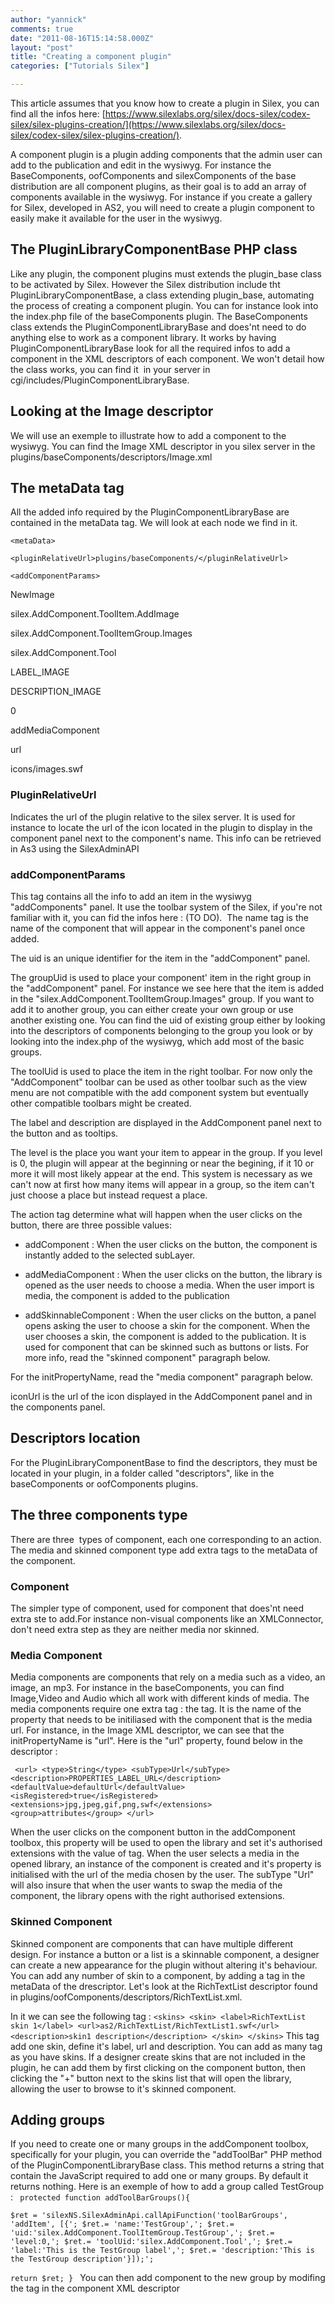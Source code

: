 ```yaml
---
author: "yannick"
comments: true
date: "2011-08-16T15:14:58.000Z"
layout: "post"
title: "Creating a component plugin"
categories: ["Tutorials Silex"]

---
```

This article assumes that you know how to create a plugin in Silex, you can find all the infos here: [https://www.silexlabs.org/silex/docs-silex/codex-silex/silex-plugins-creation/](https://www.silexlabs.org/silex/docs-silex/codex-silex/silex-plugins-creation/).

A component plugin is a plugin adding components that the admin user can add to the publication and edit in the wysiwyg. For instance the BaseComponents, oofComponents and silexComponents of the base distribution are all component plugins, as their goal is to add an array of components available in the wysiwyg. For instance if you create a gallery for Silex, developed in AS2, you will need to create a plugin component to easily make it available for the user in the wysiwyg.<!-- more -->


## The PluginLibraryComponentBase PHP class


Like any plugin, the component plugins must extends the plugin_base class to be activated by Silex. However the Silex distribution include tht PluginLibraryComponentBase, a class extending plugin_base, automating the process of creating a component plugin. You can for instance look into the index.php file of the baseComponents plugin. The BaseComponents class extends the PluginComponentLibraryBase and does'nt need to do anything else to work as a component library. It works by having PluginComponentLibraryBase look for all the required infos to add a component in the XML descriptors of each component. We won't detail how the class works, you can find it  in your server in cgi/includes/PluginComponentLibraryBase.


## Looking at the Image descriptor


We will use an exemple to illustrate how to add a component to the wysiwyg. You can find the Image XML descriptor in you silex server in the plugins/baseComponents/descriptors/Image.xml


## The metaData tag


All the added info required by the PluginComponentLibraryBase are contained in the metaData tag. We will look at each node we find in it.


``<metaData>``




`<pluginRelativeUrl>plugins/baseComponents/</pluginRelativeUrl>`




`<addComponentParams>`




<name>NewImage</name>




<uid>silex.AddComponent.ToolItem.AddImage</uid>




<groupUid>silex.AddComponent.ToolItemGroup.Images</groupUid>




<toolUid>silex.AddComponent.Tool</toolUid>




<label>LABEL_IMAGE</label>




<description>DESCRIPTION_IMAGE</description>




<level>0</level>




<action>addMediaComponent</action>




<initPropertyName>url</initPropertyName>




<iconUrl>icons/images.swf</iconUrl>




</addComponentParams>




</metaData>




### PluginRelativeUrl


Indicates the url of the plugin relative to the silex server. It is used for instance to locate the url of the icon located in the plugin to display in the component panel next to the component's name. This info can be retrieved in As3 using the SilexAdminAPI


### addComponentParams


This tag contains all the info to add an item in the wysiwyg "addComponents" panel. It use the toolbar system of the Silex, if you're not familiar with it, you can fid the infos here : (TO DO).  The name tag is the name of the component that will appear in the component's panel once added.

The uid is an unique identifier for the item in the "addComponent" panel.

The groupUid is used to place your component' item in the right group in the "addComponent" panel. For instance we see here that the item is added in the "silex.AddComponent.ToolItemGroup.Images" group. If you want to add it to another group, you can either create your own group or use another existing one. You can find the uid of existing group either by looking into the descriptors of components belonging to the group you look or by looking into the index.php of the wysiwyg, which add most of the basic groups.

The toolUid is used to place the item in the right toolbar. For now only the "AddComponent" toolbar can be used as other toolbar such as the view menu are not compatible with the add component system but eventually other compatible toolbars might be created.

The label and description are displayed in the AddComponent panel next to the button and as tooltips.

The level is the place you want your item to appear in the group. If you level is 0, the plugin will appear at the beginning or near the begining, if it 10 or more it will most likely appear at the end. This system is necessary as we can't now at first how many items will appear in a group, so the item can't just choose a place but instead request a place.

The action tag determine what will happen when the user clicks on the button, there are three possible values:




  * addComponent : When the user clicks on the button, the component is instantly added to the selected subLayer.


  * addMediaComponent : When the user clicks on the button, the library is opened as the user needs to choose a media. When the user import is media, the component is added to the publication


  * addSkinnableComponent : When the user clicks on the button, a panel opens asking the user to choose a skin for the component. When the user chooses a skin, the component is added to the publication. It is used for component that can be skinned such as buttons or lists. For more info, read the "skinned component" paragraph below.


For the initPropertyName, read the "media component" paragraph below.

iconUrl is the url of the icon displayed in the AddComponent panel and in the components panel.


## Descriptors location


For the PluginLibraryComponentBase to find the descriptors, they must be located in your plugin, in a folder called "descriptors", like in the baseComponents or oofComponents plugins.


## The three components type


There are three  types of component, each one corresponding to an action. The media and skinned component type add extra tags to the metaData of the component.


### Component


The simpler type of component, used for component that does'nt need extra ste to add.For instance non-visual components like an XMLConnector, don't need extra step as they are neither media nor skinned.


### Media Component


Media components are components that rely on a media such as a video, an image, an mp3. For instance in the baseComponents, you can find Image,Video and Audio which all work with different kinds of media. The media components require one extra tag : the <initPropertyName> tag. It is the name of the property that needs to be initiliased with the component that is the media url. For instance, in the Image XML descriptor, we can see that the initPropertyName is "url". Here is the "url" property, found below in the descriptor :

` <url>
<type>String</type>
<subType>Url</subType>
<description>PROPERTIES_LABEL_URL</description>
<defaultValue>defaultUrl</defaultValue>
<isRegistered>true</isRegistered>
<extensions>jpg,jpeg,gif,png,swf</extensions>
<group>attributes</group>
</url>`

When the user clicks on the component button in the addComponent toolbox, this property will be used to open the library and set it's authorised extensions with the value of <extensions> tag. When the user selects a media in the opened library, an instance of the component is created and it's <initPropertyName> property is initialised with the url of the media chosen by the user. The subType "Url" will also insure that when the user wants to swap the media of the component, the library opens with the right authorised extensions.


### Skinned Component


Skinned component are components that can have multiple different design. For instance a button or a list is a skinnable component, a designer can create a new appearance for the plugin without altering it's behaviour. You can add any number of skin to a component, by adding a <skins> tag in the metaData of the drescriptor. Let's look at the RichTextList descriptor found in plugins/oofComponents/descriptors/RichTextList.xml.

In it we can see the following tag :
`
<skins>
<skin>
<label>RichTextList skin 1</label>
<url>as2/RichTextList/RichTextList1.swf</url>
<description>skin1 description</description>
</skin>
</skins>
`
This tag add one skin, define it's label, url and description. You can add as many<skin> tag as you have skins. If a designer create skins that are not included in the plugin, he can add them by first clicking on the component button, then clicking the "+" button next to the skins list that will open the library, allowing the user to browse to it's skinned component.


## Adding groups


If you need to create one or many groups in the addComponent toolbox, specifically for your plugin, you can override the "addToolBar" PHP method of the PluginComponentLibraryBase class. This method returns a string that contain the JavaScript required to add one or many groups. By default it returns nothing. Here is an exemple of how to add a group called TestGroup :
`
protected function addToolBarGroups(){`

`$ret = 'silexNS.SilexAdminApi.callApiFunction('toolBarGroups', 'addItem', [{';
$ret.= 'name:'TestGroup',';
$ret.= 'uid:'silex.AddComponent.ToolItemGroup.TestGroup',';
$ret.= 'level:0,';
$ret.= 'toolUid:'silex.AddComponent.Tool',';
$ret.= 'label:'This is the TestGroup label',';
$ret.= 'description:'This is the TestGroup description'}]);';`

`return $ret;
}
`
You can then add component to the new group by modifing the <groupUid> tag in the component XML descriptor


